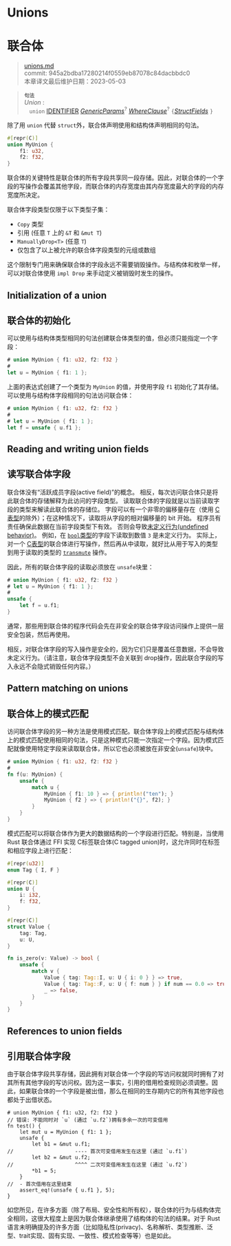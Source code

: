 # Unions
# 联合体

>[unions.md](https://github.com/rust-lang/reference/blob/master/src/items/unions.md)\
>commit: 945a2bdba17280214f0559eb87078c84dacbbdc0 \
>本章译文最后维护日期：2023-05-03

> **<sup>句法</sup>**\
> _Union_ :\
> &nbsp;&nbsp; `union` [IDENTIFIER]&nbsp;[_GenericParams_]<sup>?</sup> [_WhereClause_]<sup>?</sup>
>   `{`[_StructFields_] `}`

除了用 `union` 代替 `struct`外，联合体声明使用和结构体声明相同的句法。

```rust
#[repr(C)]
union MyUnion {
    f1: u32,
    f2: f32,
}
```

联合体的关键特性是联合体的所有字段共享同一段存储。因此，对联合体的一个字段的写操作会覆盖其他字段，而联合体的内存宽度由其内存宽度最大的字段的内存宽度所决定。

联合体字段类型仅限于以下类型子集：
- `Copy` 类型
- 引用 (任意 `T` 上的 `&T` 和 `&mut T`)
- `ManuallyDrop<T>` (任意 `T`)
- 仅包含了以上被允许的联合体字段类型的元组或数组

这个限制专门用来确保联合体的字段永远不需要销毁操作。与结构体和枚举一样，可以对联合体使用 `impl Drop` 来手动定义被销毁时发生的操作。

## Initialization of a union
## 联合体的初始化

可以使用与结构体类型相同的句法创建联合体类型的值，但必须只能指定一个字段：

```rust
# union MyUnion { f1: u32, f2: f32 }
#
let u = MyUnion { f1: 1 };
```

上面的表达式创建了一个类型为 `MyUnion` 的值，并使用字段 `f1` 初始化了其存储。可以使用与结构体字段相同的句法访问联合体：

```rust
# union MyUnion { f1: u32, f2: f32 }
#
# let u = MyUnion { f1: 1 };
let f = unsafe { u.f1 };
```

## Reading and writing union fields
## 读写联合体字段

联合体没有“活跃成员字段(active field)”的概念。
相反，每次访问联合体只是将此联合体的存储解释为此访问的字段类型。
读取联合体的字段就是以当前读取字段的类型来解读此联合体的存储位。
字段可以有一个非零的偏移量存在（使用 [C表型][the C representation]的除外）；在这种情况下，读取将从字段的相对偏移量的 bit 开始。
程序员有责任确保此数据在当前字段类型下有效。
否则会导致[未定义行为(undefined behavior)][undefined behavior]。
例如，在 [`bool`类型][boolean type]的字段下读取到数值 `3` 是未定义行为。
实际上，对一个 [C表型][the C representation]的联合体进行写操作，然后再从中读取，就好比从用于写入的类型到用于读取的类型的 [`transmute`] 操作。

因此，所有的联合体字段的读取必须放在 `unsafe`块里：

```rust
# union MyUnion { f1: u32, f2: f32 }
# let u = MyUnion { f1: 1 };
#
unsafe {
    let f = u.f1;
}
```

通常，那些用到联合体的程序代码会先在非安全的联合体字段访问操作上提供一层安全包装，然后再使用。

相反，对联合体字段的写入操作是安全的，因为它们只是覆盖任意数据，不会导致未定义行为。（请注意，联合体字段类型不会关联到 drop操作，因此联合字段的写入永远不会隐式销毁任何内容。）

## Pattern matching on unions
## 联合体上的模式匹配

访问联合体字段的另一种方法是使用模式匹配。联合体字段上的模式匹配与结构体上的模式匹配使用相同的句法，只是这种模式只能一次指定一个字段。因为模式匹配就像使用特定字段来读取联合体，所以它也必须被放在非安全(`unsafe`)块中。

```rust
# union MyUnion { f1: u32, f2: f32 }
#
fn f(u: MyUnion) {
    unsafe {
        match u {
            MyUnion { f1: 10 } => { println!("ten"); }
            MyUnion { f2 } => { println!("{}", f2); }
        }
    }
}
```

模式匹配可以将联合体作为更大的数据结构的一个字段进行匹配。特别是，当使用 Rust 联合体通过 FFI 实现 C标签联合体(C tagged union)时，这允许同时在标签和相应字段上进行匹配：

```rust
#[repr(u32)]
enum Tag { I, F }

#[repr(C)]
union U {
    i: i32,
    f: f32,
}

#[repr(C)]
struct Value {
    tag: Tag,
    u: U,
}

fn is_zero(v: Value) -> bool {
    unsafe {
        match v {
            Value { tag: Tag::I, u: U { i: 0 } } => true,
            Value { tag: Tag::F, u: U { f: num } } if num == 0.0 => true,
            _ => false,
        }
    }
}
```

## References to union fields
## 引用联合体字段

由于联合体字段共享存储，因此拥有对联合体一个字段的写访问权就同时拥有了对其所有其他字段的写访问权。因为这一事实，引用的借用检查规则必须调整。因此，如果联合体的一个字段是被出借，那么在相同的生存期内它的所有其他字段也都处于出借状态。

```rust,compile_fail
# union MyUnion { f1: u32, f2: f32 }
// 错误: 不能同时对 `u` (通过 `u.f2`)拥有多余一次的可变借用
fn test() {
    let mut u = MyUnion { f1: 1 };
    unsafe {
        let b1 = &mut u.f1;
//                    ---- 首次可变借用发生在这里 (通过 `u.f1`)
        let b2 = &mut u.f2;
//                    ^^^^ 二次可变借用发生在这里 (通过 `u.f2`)
        *b1 = 5;
    }
//  - 首次借用在这里结束
    assert_eq!(unsafe { u.f1 }, 5);
}
```

如您所见，在许多方面（除了布局、安全性和所有权），联合体的行为与结构体完全相同，这很大程度上是因为联合体继承使用了结构体的句法的结果。对于 Rust 语言未明确提及的许多方面（比如隐私性(privacy)、名称解析、类型推断、泛型、trait实现、固有实现、一致性、模式检查等等）也是如此。

[^译者备注]: 这句译者简单理解就是对已经初始化的变量再去覆写的时候要先去读一下这个变量代表的地址上的值的状态，如果有值，并且允许覆写，那 Rust 为防止内存泄漏就先执行那变量的析构行为（drop()），清空那个地址上的关联堆数据，再写入。我们这里对联合体的预设条件是此联合体值有 Copy特性，有 Copy特性了，对值的直接覆写不会造成内存泄漏，就不必调用析构行为，也不需要事先的非安全读操作了。对于这个问题[nomicon](https://learnku.com/docs/nomicon/2018)的“未初始化内存”章有讲述，博主[CrLF0710](https://www.zhihu.com/people/crlf0710)的两篇“学一点 Rust 内存模型会发生什么呢？”里也都有精彩讲解。

[IDENTIFIER]: ../identifiers.md
[_GenericParams_]: generics.md
[_WhereClause_]: generics.md#where-clauses
[_StructFields_]: structs.md
[`transmute`]: https://doc.rust-lang.org/std/mem/fn.transmute.html
[`Copy`]: https://doc.rust-lang.org/std/marker/trait.Copy.html
[boolean type]: ../types/boolean.md
[`ManuallyDrop<_>`]: https://doc.rust-lang.org/std/mem/struct.ManuallyDrop.html
[the C representation]: ../type-layout.md#reprc-unions
[undefined behavior]: ../behavior-considered-undefined.html
